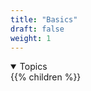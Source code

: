 ```yaml
---
title: "Basics"
draft: false
weight: 1
---
```


<details open>
<summary>Topics</summary>
{{% children %}}
</details>